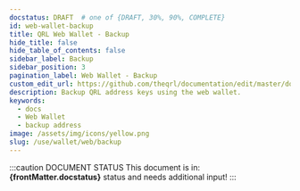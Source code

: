 ```yaml
---
docstatus: DRAFT  # one of {DRAFT, 30%, 90%, COMPLETE}
id: web-wallet-backup
title: QRL Web Wallet - Backup
hide_title: false
hide_table_of_contents: false
sidebar_label: Backup 
sidebar_position: 3
pagination_label: Web Wallet - Backup
custom_edit_url: https://github.com/theqrl/documentation/edit/master/docs/basics/what-is-qrl.md
description: Backup QRL address keys using the web wallet.
keywords:
  - docs
  - Web Wallet
  - backup address
image: /assets/img/icons/yellow.png
slug: /use/wallet/web/backup
---
```


:::caution DOCUMENT STATUS 
<span>This document is in: <b>{frontMatter.docstatus}</b> status and needs additional input!</span>
:::